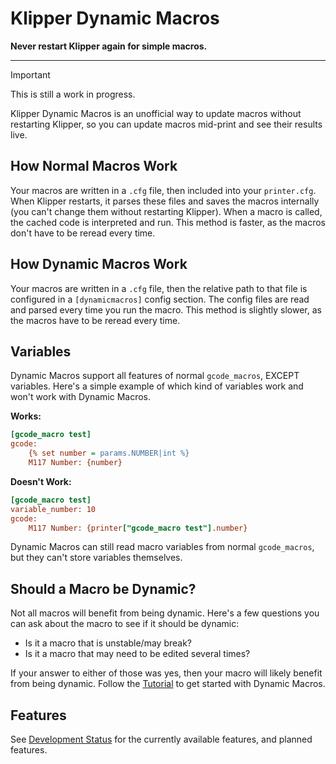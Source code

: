 # Klipper Dynamic Macros

**Never restart Klipper again for simple macros.**

---

> [!IMPORTANT]
> This is still a work in progress.

Klipper Dynamic Macros is an unofficial way to update macros without restarting Klipper, so you can update macros mid-print and see their results live. 

## How Normal Macros Work

Your macros are written in a `.cfg` file, then included into your `printer.cfg`. When Klipper restarts, it parses these files and saves the macros internally (you can't change them without restarting Klipper). When a macro is called, the cached code is interpreted and run. This method is faster, as the macros don't have to be reread every time.

## How Dynamic Macros Work

Your macros are written in a `.cfg` file, then the relative path to that file is configured in a `[dynamicmacros]` config section. The config files are read and parsed every time you run the macro. This method is slightly slower, as the macros have to be reread every time.

## Variables

Dynamic Macros support all features of normal `gcode_macros`, EXCEPT variables. Here's a simple example of which kind of variables work and won't work with Dynamic Macros.

**Works:**

```cfg
[gcode_macro test]
gcode:
    {% set number = params.NUMBER|int %}
    M117 Number: {number}
```

**Doesn't Work:**
```cfg
[gcode_macro test]
variable_number: 10
gcode:
    M117 Number: {printer["gcode_macro test"].number}
```

Dynamic Macros can still read macro variables from normal `gcode_macros`, but they can't store variables themselves.

## Should a Macro be Dynamic?

Not all macros will benefit from being dynamic. Here's a few questions you can ask about the macro to see if it should be dynamic:

- Is it a macro that is unstable/may break?
- Is it a macro that may need to be edited several times?

If your answer to either of those was yes, then your macro will likely benefit from being dynamic. Follow the [Tutorial](3dcoded.github.io/DynamicMacros/tutorial) to get started with Dynamic Macros.

## Features

See [Development Status](3dcoded.github.io/DynamicMacros/devstatus) for the currently available features, and planned features.